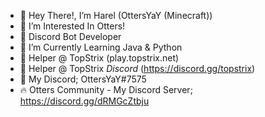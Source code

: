 - 👋 Hey There!, I’m Harel (OttersYaY (Minecraft))
- 🦦 I’m Interested In Otters!
- 🌟 Discord Bot Developer
- 🏫 I’m Currently Learning Java & Python
- 🎻 Helper @ TopStrix (play.topstrix.net)
- 🎻 Helper @ TopStrix *Discord* (https://discord.gg/topstrix)
- 🎼 My Discord; OttersYaY#7575
- 🔥 Otters Community - My Discord Server; https://discord.gg/dRMGcZtbju

<!---
OttersYaY/OttersYaY is a ✨ special ✨ repository because its `README.md` (this file) appears on your GitHub profile.
You can click the Preview link to take a look at your changes.
--->
